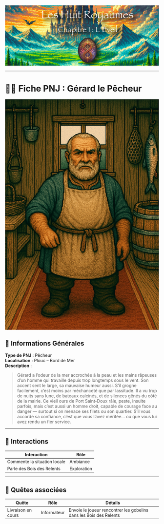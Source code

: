 ![Cover](https://raw.githubusercontent.com/nicolasvauchenet/eightrealms-awakening/refs/heads/main/assets/img/core/cover_documentation.png)

---

# 🧍‍♂️ Fiche PNJ : Gérard le Pêcheur

![gerard-le-pecheur.png](https://raw.githubusercontent.com/nicolasvauchenet/eightrealms-awakening/refs/heads/main/assets/img/chapter1/npc/gerard-le-pecheur.png)

## 🧾 Informations Générales

**Type de PNJ** : Pêcheur  
**Localisation** : Plouc – Bord de Mer  
**Description** :
> Gérard a l’odeur de la mer accrochée à la peau et les mains râpeuses d’un homme qui travaille depuis trop longtemps
> sous le vent. Son accent sent le large, sa mauvaise humeur aussi. S’il grogne facilement, c’est moins par méchanceté
> que par lassitude. Il a vu trop de nuits sans lune, de bateaux calcinés, et de silences gênés du côté de la mairie.
> Ce vieil ours de Port Saint-Doux râle, peste, insulte parfois, mais c’est aussi un homme droit, capable de courage
> face au danger — surtout si on menace ses filets ou son quartier. S’il vous accorde sa confiance, c’est que vous
> l’avez méritée… ou que vous lui avez rendu un fier service.

---

## 💬 Interactions

| Interaction                  | Rôle        |
|------------------------------|-------------|
| Commente la situation locale | Ambiance    |
| Parle des Bois des Relents   | Exploration |

---

## 📜 Quêtes associées

| Quête              | Rôle        | Détails                                                            |
|--------------------|-------------|--------------------------------------------------------------------|
| Livraison en cours | Informateur | Envoie le joueur rencontrer les gobelins dans les Bois des Relents |
